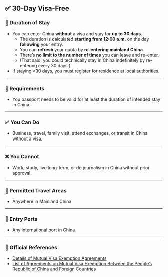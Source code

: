 ## ✅ 30-Day Visa-Free

### 📅  Duration of Stay

- You can enter China **without** a visa and stay for **up to 30 days**.
    - The duration is calculated **starting from 12:00 a.m.** on the day **following** your entry.
    - You can **refresh** your quota by **re-entering mainland China**.
    - There’s **no limit to the number of times** you can leave and re-enter.
    - (That said, you could technically stay in China indefinitely by re-entering every 30 days.)
- If staying >30 days, you must register for residence at local authorities.

---

### 🛂 Requirements

- You passport needs to be valid for at least the duration of intended stay in China.

---

### ✅ You Can Do

- Business, travel, family visit, attend exchanges, or transit in China without a visa.

---

### ❌ You Cannot

- Work, study, live long-term, or do journalism in China without prior approval.

---

### 📍 Permitted Travel Areas

- Anywhere in Mainland China

---

### 🛬 Entry Ports

- Any international port in China

---

### 🔗 Official References

- [Details of Mutual Visa Exemption Agreements](https://en.nia.gov.cn/n147418/n147463/c181470/content.html)
- [List of Agreements on Mutual Visa Exemption Between the People’s Republic of China and Foreign Countries](http://cs.mfa.gov.cn/wgrlh/lhqz/lhqzjjs/202504/t20250414_11594195.shtml)